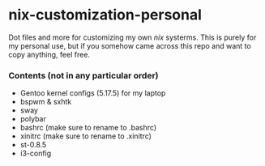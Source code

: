 # nix-customization-personal

Dot files and more for customizing my own *nix* systerms. This is purely for my personal use, but if you somehow came across this repo and want to copy anything, feel free.

### Contents (not in any particular order)

* Gentoo kernel configs (5.17.5) for my laptop
* bspwm & sxhtk
* sway
* polybar
* bashrc (make sure to rename to .bashrc)
* xinitrc (make sure to rename to .xinitrc)
* st-0.8.5
* i3-config
